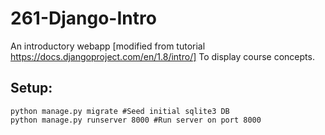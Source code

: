 # 261-Django-Intro
An introductory webapp [modified from tutorial https://docs.djangoproject.com/en/1.8/intro/] To display course concepts.

## Setup:
```
python manage.py migrate #Seed initial sqlite3 DB
python manage.py runserver 8000 #Run server on port 8000
```
